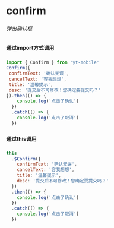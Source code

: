 # confirm
###### 弹出确认框
###
#### 通过import方式调用
###
```js
import { Confirm } from 'yt-mobile'
Confirm({
 confirmText: '确认无误',
 cancelText: '容我想想', 
 title: '温馨提示', 
 desc: '提交后不可修改！您确定要提交吗？' 
}).then(() => {
    console.log('点击了确认')
  })
  .catch(() => {
    console.log('点击了取消')
  })
```
###
#### 通过this调用
###
```js
this
  .$Confirm({
    confirmText: '确认无误', 
    cancelText: '容我想想', 
    title: '温馨提示', 
    desc: '提交后不可修改！您确定要提交吗？' 
  })
  .then(() => {
    console.log('点击了确认')
  })  
  .catch(() => {
    console.log('点击了取消')
  })
```
